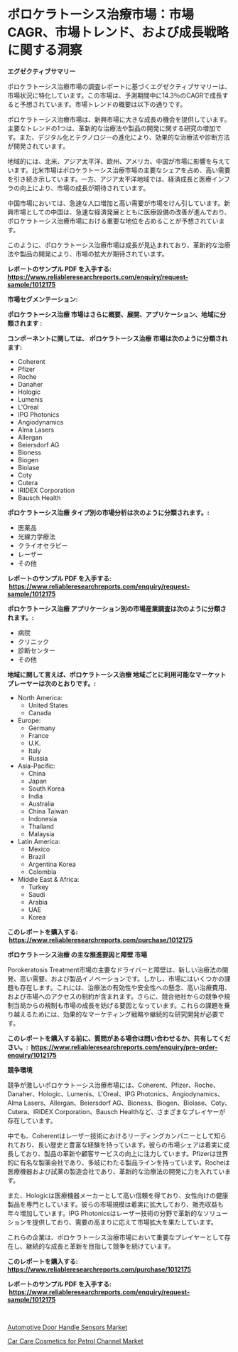 <p><h1>ポロケラトーシス治療市場：市場CAGR、市場トレンド、および成長戦略に関する洞察</h1></p><p><strong>エグゼクティブサマリー</strong></p>
<p><p>ポロケラトーシス治療市場の調査レポートに基づくエグゼクティブサマリーは、市場状況に特化しています。この市場は、予測期間中に14.3％のCAGRで成長すると予想されています。市場トレンドの概要は以下の通りです。</p><p>ポロケラトーシス治療市場は、新興市場に大きな成長の機会を提供しています。主要なトレンドの1つは、革新的な治療法や製品の開発に関する研究の増加です。また、デジタル化とテクノロジーの進化により、効果的な治療法や診断方法が開発されています。</p><p>地域的には、北米、アジア太平洋、欧州、アメリカ、中国が市場に影響を与えています。北米市場はポロケラトーシス治療市場の主要なシェアを占め、高い需要を引き続き示しています。一方、アジア太平洋地域では、経済成長と医療インフラの向上により、市場の成長が期待されています。</p><p>中国市場においては、急速な人口増加と高い需要が市場をけん引しています。新興市場としての中国は、急速な経済発展とともに医療設備の改善が進んでおり、ポロケラトーシス治療市場における重要な地位を占めることが予想されています。</p><p>このように、ポロケラトーシス治療市場は成長が見込まれており、革新的な治療法や製品の開発により、市場の拡大が期待されています。</p></p>
<p><strong>レポートのサンプル PDF を入手する: <a href="https://www.reliableresearchreports.com/enquiry/request-sample/1012175">https://www.reliableresearchreports.com/enquiry/request-sample/1012175</a></strong></p>
<p><strong>市場セグメンテーション:</strong></p>
<p><strong> ポロケラトーシス治療 市場はさらに概要、展開、アプリケーション、地域に分類されます :</strong></p>
<p><strong>コンポーネントに関しては、 ポロケラトーシス治療 市場は次のように分類されます: &nbsp;</strong></p>
<p><ul><li>Coherent</li><li>Pfizer</li><li>Roche</li><li>Danaher</li><li>Hologic</li><li>Lumenis</li><li>L'Oreal</li><li>IPG Photonics</li><li>Angiodynamics</li><li>Alma Lasers</li><li>Allergan</li><li>Beiersdorf AG</li><li>Bioness</li><li>Biogen</li><li>Biolase</li><li>Coty</li><li>Cutera</li><li>IRIDEX Corporation</li><li>Bausch Health</li></ul></p>
<p><strong> ポロケラトーシス治療 タイプ別の市場分析は次のように分類されます。:</strong></p>
<p><ul><li>医薬品</li><li>光線力学療法</li><li>クライオセラピー</li><li>レーザー</li><li>その他</li></ul></p>
<p><strong>レポートのサンプル PDF を入手する: &nbsp;<a href="https://www.reliableresearchreports.com/enquiry/request-sample/1012175">https://www.reliableresearchreports.com/enquiry/request-sample/1012175</a></strong></p>
<p><strong> ポロケラトーシス治療 アプリケーション別の市場産業調査は次のように分類されます。:</strong></p>
<p><ul><li>病院</li><li>クリニック</li><li>診断センター</li><li>その他</li></ul></p>
<p><strong>地域に関して言えば、ポロケラトーシス治療 地域ごとに利用可能なマーケットプレーヤーは次のとおりです。:</strong></p>
<p><ul>
    <li>
        North America:
        <ul>
            <li>United States</li>
            <li>Canada</li>
        </ul>
    </li>
    <li>
        Europe:
        <ul>
            <li>Germany</li>
            <li>France</li>
            <li>U.K.</li>
            <li>Italy</li>
            <li>Russia</li>
        </ul>
    </li>
    <li>
        Asia-Pacific:
        <ul>
            <li>China</li>
            <li>Japan</li>
            <li>South Korea</li>
            <li>India</li>
            <li>Australia</li>
            <li>China Taiwan</li>
            <li>Indonesia</li>
            <li>Thailand</li>
            <li>Malaysia</li>
        </ul>
    </li>
    <li>
        Latin America:
        <ul>
            <li>Mexico</li>
            <li>Brazil</li>
            <li>Argentina Korea</li>
            <li>Colombia</li>
        </ul>
    </li>
    <li>
        Middle East & Africa:
        <ul>
            <li>Turkey</li>
            <li>Saudi</li>
            <li>Arabia</li>
            <li>UAE</li>
            <li>Korea</li>
        </ul>
    </li>
    </ul></p>
<p><strong>このレポートを購入する: &nbsp;<a href="https://www.reliableresearchreports.com/purchase/1012175">https://www.reliableresearchreports.com/purchase/1012175</a></strong></p>
<p><strong>ポロケラトーシス治療 の主な推進要因と障壁 市場</strong></p>
<p><p>Porokeratosis Treatment市場の主要なドライバーと障壁は、新しい治療法の開発、高い需要、および製品イノベーションです。しかし、市場にはいくつかの課題も存在します。これには、治療法の有効性や安全性への懸念、高い治療費用、および市場へのアクセスの制約が含まれます。さらに、競合他社からの競争や規制当局からの規制も市場の成長を妨げる要因となっています。これらの課題を乗り越えるためには、効果的なマーケティング戦略や継続的な研究開発が必要です。</p></p>
<p><strong>このレポートを購入する前に、質問がある場合は問い合わせるか、共有してください。:&nbsp; <a href="https://www.reliableresearchreports.com/enquiry/pre-order-enquiry/1012175">https://www.reliableresearchreports.com/enquiry/pre-order-enquiry/1012175</a></strong></p>
<p><strong>競争環境</strong></p>
<p><p>競争が激しいポロケラトーシス治療市場には、Coherent、Pfizer、Roche、Danaher、Hologic、Lumenis、L'Oreal、IPG Photonics、Angiodynamics、Alma Lasers、Allergan、Beiersdorf AG、Bioness、Biogen、Biolase、Coty、Cutera、IRIDEX Corporation、Bausch Healthなど、さまざまなプレイヤーが存在しています。</p><p>中でも、Coherentはレーザー技術におけるリーディングカンパニーとして知られており、長い歴史と豊富な経験を持っています。彼らの市場シェアは着実に成長しており、製品の革新や顧客サービスの向上に注力しています。Pfizerは世界的に有名な製薬会社であり、多岐にわたる製品ラインを持っています。Rocheは医療機器および試薬の製造会社であり、革新的な治療法の開発に力を入れています。</p><p>また、Hologicは医療機器メーカーとして高い信頼を得ており、女性向けの健康製品を専門としています。彼らの市場規模は着実に拡大しており、販売収益も年々増加しています。IPG Photonicsはレーザー技術の分野で革新的なソリューションを提供しており、需要の高まりに応えて市場拡大を果たしています。</p><p>これらの企業は、ポロケラトーシス治療市場において重要なプレイヤーとして存在し、継続的な成長と革新を目指して競争を続けています。</p></p>
<p><strong>このレポートを購入する: &nbsp; <a href="https://www.reliableresearchreports.com/purchase/1012175">https://www.reliableresearchreports.com/purchase/1012175</a></strong></p>
<p><strong>レポートのサンプル PDF を入手する: &nbsp;<a href="https://www.reliableresearchreports.com/enquiry/request-sample/1012175">https://www.reliableresearchreports.com/enquiry/request-sample/1012175</a></strong><strong></strong></p>
<p>&nbsp;</p>
<p><p><a href="https://crocus-run-b5a.notion.site/Automotive-Door-Handle-Sensors-Market-Size-and-Growth-Market-Segmentation-Regional-and-Country-Bre-1a2287a6d3c24e5cbb34e6d97f79e9ed">Automotive Door Handle Sensors Market</a></p><p><a href="https://gratis-rainforest-2ca.notion.site/Global-Car-Care-Cosmetics-for-Petrol-Channel-Market-Size-and-Market-Trends-Insights-and-Projections-845667e8410b4c95bec49757c1e1a93f">Car Care Cosmetics for Petrol Channel Market</a></p></p>